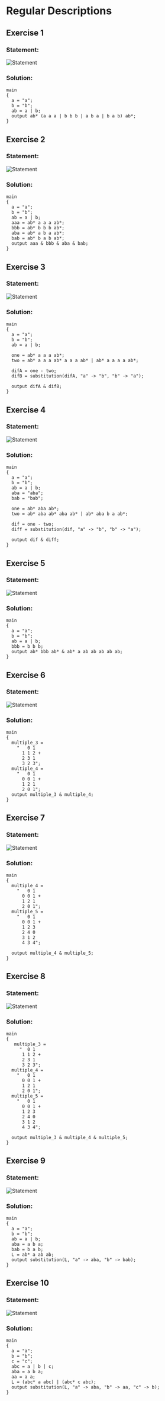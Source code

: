 # Regular Descriptions

## Exercise 1

### Statement:
![Statement](https://github.com/AdriCri22/Teoria-Computacion-TC-FIB/blob/main/REG/Statements/Statement_01.png)

### Solution:
    main
    {
      a = "a";
      b = "b";
      ab = a | b;
      output ab* (a a a | b b b | a b a | b a b) ab*;
    }

## Exercise 2

### Statement:
![Statement](https://github.com/AdriCri22/Teoria-Computacion-TC-FIB/blob/main/REG/Statements/Statement_02.png)

### Solution:
    main
    {
      a = "a";
      b = "b";
      ab = a | b;
      aaa = ab* a a a ab*;
      bbb = ab* b b b ab*;
      aba = ab* a b a ab*;
      bab = ab* b a b ab*;
      output aaa & bbb & aba & bab;
    }

## Exercise 3

### Statement:
![Statement](https://github.com/AdriCri22/Teoria-Computacion-TC-FIB/blob/main/REG/Statements/Statement_03.png)

### Solution:
    main
    {
      a = "a";
      b = "b";
      ab = a | b;

      one = ab* a a a ab*;
      two = ab* a a a ab* a a a ab* | ab* a a a a ab*;

      difA = one - two;
      difB = substitution(difA, "a" -> "b", "b" -> "a");

      output difA & difB;
    }

## Exercise 4

### Statement:
![Statement](https://github.com/AdriCri22/Teoria-Computacion-TC-FIB/blob/main/REG/Statements/Statement_04.png)

### Solution:
    main
    {
      a = "a";
      b = "b";
      ab = a | b;
      aba = "aba";
      bab = "bab";

      one = ab* aba ab*;
      two = ab* aba ab* aba ab* | ab* aba b a ab*;

      dif = one - two;
      diff = substitution(dif, "a" -> "b", "b" -> "a");

      output dif & diff;
    }

## Exercise 5

### Statement:
![Statement](https://github.com/AdriCri22/Teoria-Computacion-TC-FIB/blob/main/REG/Statements/Statement_05.png)

### Solution:
    main
    {
      a = "a";
      b = "b";
      ab = a | b;
      bbb = b b b;
      output ab* bbb ab* & ab* a ab ab ab ab ab;
    }

## Exercise 6

### Statement:
![Statement](https://github.com/AdriCri22/Teoria-Computacion-TC-FIB/blob/main/REG/Statements/Statement_06.png)

### Solution:
    main
    {
      multiple_3 = 
        "  	0 1
          1 1 2 +
          2 3 1
          3 2 3";
      multiple_4 = 
        "  	0 1
          0 0 1 +
          1 2 1
          2 0 1";
      output multiple_3 & multiple_4;
    }

## Exercise 7

### Statement:
![Statement](https://github.com/AdriCri22/Teoria-Computacion-TC-FIB/blob/main/REG/Statements/Statement_07.png)

### Solution:
    main
    {
      multiple_4 = 
        "  	0 1
          0 0 1 +
          1 2 1
          2 0 1";
      multiple_5 = 
        "  	0 1
          0 0 1 +
          1 2 3
          2 4 0
          3 1 2
          4 3 4";

      output multiple_4 & multiple_5;
    }

## Exercise 8

### Statement:
![Statement](https://github.com/AdriCri22/Teoria-Computacion-TC-FIB/blob/main/REG/Statements/Statement_08.png)

### Solution:
    main
    {
       multiple_3 = 
         "	0 1
          1 1 2 +
          2 3 1
          3 2 3";
      multiple_4 = 
        "  	0 1
          0 0 1 +
          1 2 1
          2 0 1";
      multiple_5 = 
        "  	0 1
          0 0 1 +
          1 2 3
          2 4 0
          3 1 2
          4 3 4";

      output multiple_3 & multiple_4 & multiple_5;
    }

## Exercise 9

### Statement:
![Statement](https://github.com/AdriCri22/Teoria-Computacion-TC-FIB/blob/main/REG/Statements/Statement_09.png)

### Solution:
    main
    {
      a = "a";
      b = "b";
      ab = a | b;
      aba = a b a;
      bab = b a b;
      L = ab* a ab ab;
      output substitution(L, "a" -> aba, "b" -> bab);
    }

## Exercise 10

### Statement:
![Statement](https://github.com/AdriCri22/Teoria-Computacion-TC-FIB/blob/main/REG/Statements/Statement_10.png)

### Solution:
    main
    {
      a = "a";
      b = "b";
      c = "c";
      abc = a | b | c;
      aba = a b a;
      aa = a a;
      L = (abc* a abc) | (abc* c abc);
      output substitution(L, "a" -> aba, "b" -> aa, "c" -> b);
    }



































